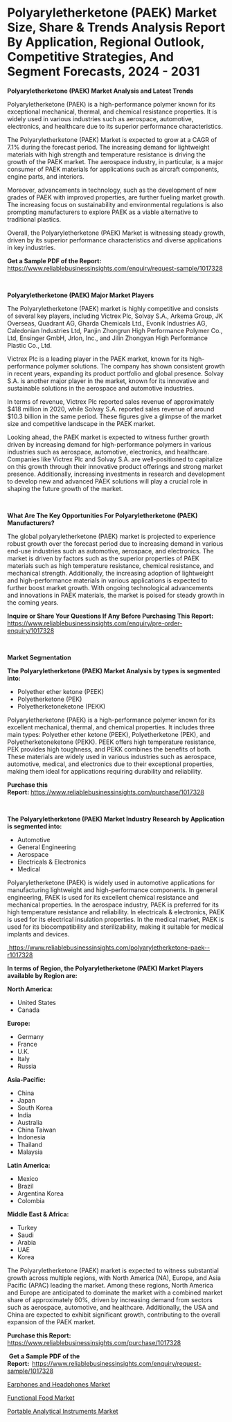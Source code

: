<p><h1>Polyaryletherketone (PAEK) Market Size, Share & Trends Analysis Report By Application, Regional Outlook, Competitive Strategies, And Segment Forecasts, 2024 - 2031</h1></p><p><strong>Polyaryletherketone (PAEK) Market Analysis and Latest Trends</strong></p>
<p><p>Polyaryletherketone (PAEK) is a high-performance polymer known for its exceptional mechanical, thermal, and chemical resistance properties. It is widely used in various industries such as aerospace, automotive, electronics, and healthcare due to its superior performance characteristics.</p><p>The Polyaryletherketone (PAEK) Market is expected to grow at a CAGR of 7.1% during the forecast period. The increasing demand for lightweight materials with high strength and temperature resistance is driving the growth of the PAEK market. The aerospace industry, in particular, is a major consumer of PAEK materials for applications such as aircraft components, engine parts, and interiors.</p><p>Moreover, advancements in technology, such as the development of new grades of PAEK with improved properties, are further fueling market growth. The increasing focus on sustainability and environmental regulations is also prompting manufacturers to explore PAEK as a viable alternative to traditional plastics.</p><p>Overall, the Polyaryletherketone (PAEK) Market is witnessing steady growth, driven by its superior performance characteristics and diverse applications in key industries.</p></p>
<p><strong>Get a Sample PDF of the Report:&nbsp;</strong> <a href="https://www.reliablebusinessinsights.com/enquiry/request-sample/1017328">https://www.reliablebusinessinsights.com/enquiry/request-sample/1017328</a></p>
<p>&nbsp;</p>
<p><strong>Polyaryletherketone (PAEK) Major Market Players</strong></p>
<p><p>The Polyaryletherketone (PAEK) market is highly competitive and consists of several key players, including Victrex Plc, Solvay S.A., Arkema Group, JK Overseas, Quadrant AG, Gharda Chemicals Ltd., Evonik Industries AG, Caledonian Industries Ltd, Panjin Zhongrun High Performance Polymer Co., Ltd, Ensinger GmbH, Jrlon, Inc., and Jilin Zhongyan High Performance Plastic Co., Ltd.</p><p>Victrex Plc is a leading player in the PAEK market, known for its high-performance polymer solutions. The company has shown consistent growth in recent years, expanding its product portfolio and global presence. Solvay S.A. is another major player in the market, known for its innovative and sustainable solutions in the aerospace and automotive industries.</p><p>In terms of revenue, Victrex Plc reported sales revenue of approximately $418 million in 2020, while Solvay S.A. reported sales revenue of around $10.3 billion in the same period. These figures give a glimpse of the market size and competitive landscape in the PAEK market.</p><p>Looking ahead, the PAEK market is expected to witness further growth driven by increasing demand for high-performance polymers in various industries such as aerospace, automotive, electronics, and healthcare. Companies like Victrex Plc and Solvay S.A. are well-positioned to capitalize on this growth through their innovative product offerings and strong market presence. Additionally, increasing investments in research and development to develop new and advanced PAEK solutions will play a crucial role in shaping the future growth of the market.</p></p>
<p>&nbsp;</p>
<p><strong>What Are The Key Opportunities For Polyaryletherketone (PAEK) Manufacturers?</strong></p>
<p><p>The global polyaryletherketone (PAEK) market is projected to experience robust growth over the forecast period due to increasing demand in various end-use industries such as automotive, aerospace, and electronics. The market is driven by factors such as the superior properties of PAEK materials such as high temperature resistance, chemical resistance, and mechanical strength. Additionally, the increasing adoption of lightweight and high-performance materials in various applications is expected to further boost market growth. With ongoing technological advancements and innovations in PAEK materials, the market is poised for steady growth in the coming years.</p></p>
<p><strong>Inquire or Share Your Questions If Any Before Purchasing This Report:</strong> <a href="https://www.reliablebusinessinsights.com/enquiry/pre-order-enquiry/1017328">https://www.reliablebusinessinsights.com/enquiry/pre-order-enquiry/1017328</a></p>
<p>&nbsp;</p>
<p><strong>Market Segmentation</strong></p>
<p><strong>The Polyaryletherketone (PAEK) Market Analysis by types is segmented into:</strong></p>
<p><ul><li>Polyether ether ketone (PEEK)</li><li>Polyetherketone (PEK)</li><li>Polyetherketoneketone (PEKK)</li></ul></p>
<p><p>Polyaryletherketone (PAEK) is a high-performance polymer known for its excellent mechanical, thermal, and chemical properties. It includes three main types: Polyether ether ketone (PEEK), Polyetherketone (PEK), and Polyetherketoneketone (PEKK). PEEK offers high temperature resistance, PEK provides high toughness, and PEKK combines the benefits of both. These materials are widely used in various industries such as aerospace, automotive, medical, and electronics due to their exceptional properties, making them ideal for applications requiring durability and reliability.</p></p>
<p><strong>Purchase this Report:&nbsp;</strong><a href="https://www.reliablebusinessinsights.com/purchase/1017328">https://www.reliablebusinessinsights.com/purchase/1017328</a></p>
<p>&nbsp;</p>
<p><strong>The Polyaryletherketone (PAEK) Market Industry Research by Application is segmented into:</strong></p>
<p><ul><li>Automotive</li><li>General Engineering</li><li>Aerospace</li><li>Electricals & Electronics</li><li>Medical</li></ul></p>
<p><p>Polyaryletherketone (PAEK) is widely used in automotive applications for manufacturing lightweight and high-performance components. In general engineering, PAEK is used for its excellent chemical resistance and mechanical properties. In the aerospace industry, PAEK is preferred for its high temperature resistance and reliability. In electricals & electronics, PAEK is used for its electrical insulation properties. In the medical market, PAEK is used for its biocompatibility and sterilizability, making it suitable for medical implants and devices.</p></p>
<p><a href="https://www.reliablebusinessinsights.com/polyaryletherketone-paek--r1017328">&nbsp;https://www.reliablebusinessinsights.com/polyaryletherketone-paek--r1017328</a></p>
<p><strong>In terms of Region, the Polyaryletherketone (PAEK) Market Players available by Region are:</strong></p>
<p>
    <p> <strong> North America: </strong>
        <ul>
            <li>United States</li>
            <li>Canada</li>
        </ul>
        </p> 
    <p> <strong> Europe: </strong>
        <ul>
            <li>Germany</li>
            <li>France</li>
            <li>U.K.</li>
            <li>Italy</li>
            <li>Russia</li>
        </ul>
        </p> 
    <p> <strong> Asia-Pacific: </strong>
        <ul>
            <li>China</li>
            <li>Japan</li>
            <li>South Korea</li>
            <li>India</li>
            <li>Australia</li>
            <li>China Taiwan</li>
            <li>Indonesia</li>
            <li>Thailand</li>
            <li>Malaysia</li>
        </ul>
        </p> 
    <p> <strong> Latin America: </strong>
        <ul>
            <li>Mexico</li>
            <li>Brazil</li>
            <li>Argentina Korea</li>
            <li>Colombia</li>
        </ul>
        </p> 
    <p> <strong> Middle East & Africa: </strong>
        <ul>
            <li>Turkey</li>
            <li>Saudi</li>
            <li>Arabia</li>
            <li>UAE</li>
            <li>Korea</li>
        </ul>
    </p>
    </p>
<p><p>The Polyaryletherketone (PAEK) market is expected to witness substantial growth across multiple regions, with North America (NA), Europe, and Asia Pacific (APAC) leading the market. Among these regions, North America and Europe are anticipated to dominate the market with a combined market share of approximately 60%, driven by increasing demand from sectors such as aerospace, automotive, and healthcare. Additionally, the USA and China are expected to exhibit significant growth, contributing to the overall expansion of the PAEK market.</p></p>
<p><strong>Purchase this Report: </strong><a href="https://www.reliablebusinessinsights.com/purchase/1017328">https://www.reliablebusinessinsights.com/purchase/1017328</a></p>
<p>&nbsp;<strong>Get a Sample PDF of the Report:&nbsp;&nbsp;</strong><a href="https://www.reliablebusinessinsights.com/enquiry/request-sample/1017328">https://www.reliablebusinessinsights.com/enquiry/request-sample/1017328</a></p>
<p><strong></strong></p>
<p><p><a href="https://github.com/EdwarWatkinXXdd/Market-Research-Report-List-1/blob/main/earphones-and-headphones-market.md">Earphones and Headphones Market</a></p><p><a href="https://github.com/saplakhanom821/Market-Research-Report-List-1/blob/main/functional-food-market.md">Functional Food Market</a></p><p><a href="https://github.com/LoganChynna/Market-Research-Report-List-1/blob/main/portable-analytical-instruments-market.md">Portable Analytical Instruments Market</a></p></p>
